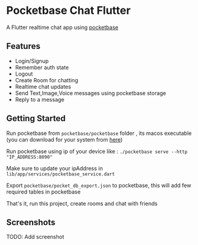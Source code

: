 # Pocketbase Chat Flutter

A Flutter realtime chat app using [pocketbase](https://pocketbase.io/)

## Features

- Login/Signup
- Remember auth state
- Logout
- Create Room for chatting
- Realtime chat updates
- Send Text,Image,Voice messages using pocketbase storage
- Reply to a message

## Getting Started

Run pocketbase from `pocketbase/pocketbase` folder , its macos executable (you can download for your system from [here](https://pocketbase.io/docs/))

Run pocketbase using ip of your device like : `./pocketbase serve --http "IP_ADDRESS:8090"`

Make sure to update your ipAddress in `lib/app/services/pocketbase_service.dart`

Export `pocketbase/pocket_db_export.json` to pocketbase, this will add few required tables in pocketbase

That's it, run this project, create rooms and chat with friends

## Screenshots

TODO: Add screenshot


